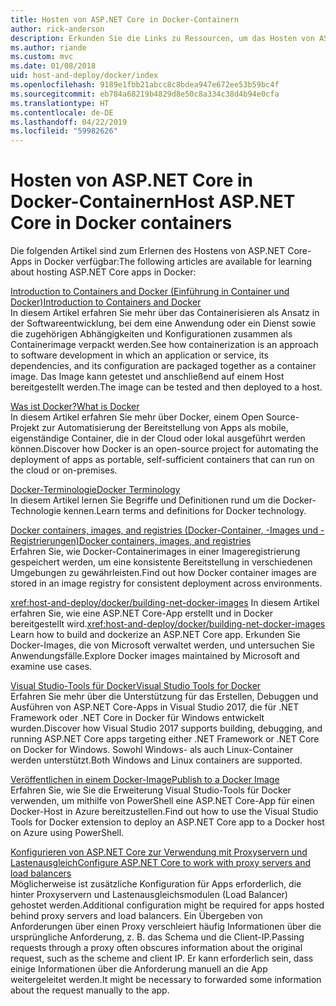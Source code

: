 ```yaml
---
title: Hosten von ASP.NET Core in Docker-Containern
author: rick-anderson
description: Erkunden Sie die Links zu Ressourcen, um das Hosten von ASP.NET Core-Apps in Docker-Containern zu erlernen.
ms.author: riande
ms.custom: mvc
ms.date: 01/08/2018
uid: host-and-deploy/docker/index
ms.openlocfilehash: 9189e1fbb21abcc8c8bdea947e672ee53b59bc4f
ms.sourcegitcommit: eb784a68219b4829d8e50c8a334c38d4b94e0cfa
ms.translationtype: HT
ms.contentlocale: de-DE
ms.lasthandoff: 04/22/2019
ms.locfileid: "59982626"
---
```

# <a name="host-aspnet-core-in-docker-containers"></a><span data-ttu-id="7ddd4-103">Hosten von ASP.NET Core in Docker-Containern</span><span class="sxs-lookup"><span data-stu-id="7ddd4-103">Host ASP.NET Core in Docker containers</span></span>

<span data-ttu-id="7ddd4-104">Die folgenden Artikel sind zum Erlernen des Hostens von ASP.NET Core-Apps in Docker verfügbar:</span><span class="sxs-lookup"><span data-stu-id="7ddd4-104">The following articles are available for learning about hosting ASP.NET Core apps in Docker:</span></span>

[<span data-ttu-id="7ddd4-105">Introduction to Containers and Docker (Einführung in Container und Docker)</span><span class="sxs-lookup"><span data-stu-id="7ddd4-105">Introduction to Containers and Docker</span></span>](/dotnet/standard/microservices-architecture/container-docker-introduction/index)  
<span data-ttu-id="7ddd4-106">In diesem Artikel erfahren Sie mehr über das Containerisieren als Ansatz in der Softwareentwicklung, bei dem eine Anwendung oder ein Dienst sowie die zugehörigen Abhängigkeiten und Konfigurationen zusammen als Containerimage verpackt werden.</span><span class="sxs-lookup"><span data-stu-id="7ddd4-106">See how containerization is an approach to software development in which an application or service, its dependencies, and its configuration are packaged together as a container image.</span></span> <span data-ttu-id="7ddd4-107">Das Image kann getestet und anschließend auf einem Host bereitgestellt werden.</span><span class="sxs-lookup"><span data-stu-id="7ddd4-107">The image can be tested and then deployed to a host.</span></span>

[<span data-ttu-id="7ddd4-108">Was ist Docker?</span><span class="sxs-lookup"><span data-stu-id="7ddd4-108">What is Docker</span></span>](/dotnet/standard/microservices-architecture/container-docker-introduction/docker-defined)  
<span data-ttu-id="7ddd4-109">In diesem Artikel erfahren Sie mehr über Docker, einem Open Source-Projekt zur Automatisierung der Bereitstellung von Apps als mobile, eigenständige Container, die in der Cloud oder lokal ausgeführt werden können.</span><span class="sxs-lookup"><span data-stu-id="7ddd4-109">Discover how Docker is an open-source project for automating the deployment of apps as portable, self-sufficient containers that can run on the cloud or on-premises.</span></span>

[<span data-ttu-id="7ddd4-110">Docker-Terminologie</span><span class="sxs-lookup"><span data-stu-id="7ddd4-110">Docker Terminology</span></span>](/dotnet/standard/microservices-architecture/container-docker-introduction/docker-terminology)  
<span data-ttu-id="7ddd4-111">In diesem Artikel lernen Sie Begriffe und Definitionen rund um die Docker-Technologie kennen.</span><span class="sxs-lookup"><span data-stu-id="7ddd4-111">Learn terms and definitions for Docker technology.</span></span>

[<span data-ttu-id="7ddd4-112">Docker containers, images, and registries (Docker-Container, -Images und -Registrierungen)</span><span class="sxs-lookup"><span data-stu-id="7ddd4-112">Docker containers, images, and registries</span></span>](/dotnet/standard/microservices-architecture/container-docker-introduction/docker-containers-images-registries)  
<span data-ttu-id="7ddd4-113">Erfahren Sie, wie Docker-Containerimages in einer Imageregistrierung gespeichert werden, um eine konsistente Bereitstellung in verschiedenen Umgebungen zu gewährleisten.</span><span class="sxs-lookup"><span data-stu-id="7ddd4-113">Find out how Docker container images are stored in an image registry for consistent deployment across environments.</span></span>

<span data-ttu-id="7ddd4-114"><xref:host-and-deploy/docker/building-net-docker-images> In diesem Artikel erfahren Sie, wie eine ASP.NET Core-App erstellt und in Docker bereitgestellt wird.</span><span class="sxs-lookup"><span data-stu-id="7ddd4-114"><xref:host-and-deploy/docker/building-net-docker-images> Learn how to build and dockerize an ASP.NET Core app.</span></span> <span data-ttu-id="7ddd4-115">Erkunden Sie Docker-Images, die von Microsoft verwaltet werden, und untersuchen Sie Anwendungsfälle.</span><span class="sxs-lookup"><span data-stu-id="7ddd4-115">Explore Docker images maintained by Microsoft and examine use cases.</span></span>

[<span data-ttu-id="7ddd4-116">Visual Studio-Tools für Docker</span><span class="sxs-lookup"><span data-stu-id="7ddd4-116">Visual Studio Tools for Docker</span></span>](xref:host-and-deploy/docker/visual-studio-tools-for-docker)  
<span data-ttu-id="7ddd4-117">Erfahren Sie mehr über die Unterstützung für das Erstellen, Debuggen und Ausführen von ASP.NET Core-Apps in Visual Studio 2017, die für .NET Framework oder .NET Core in Docker für Windows entwickelt wurden.</span><span class="sxs-lookup"><span data-stu-id="7ddd4-117">Discover how Visual Studio 2017 supports building, debugging, and running ASP.NET Core apps targeting either .NET Framework or .NET Core on Docker for Windows.</span></span> <span data-ttu-id="7ddd4-118">Sowohl Windows- als auch Linux-Container werden unterstützt.</span><span class="sxs-lookup"><span data-stu-id="7ddd4-118">Both Windows and Linux containers are supported.</span></span>

[<span data-ttu-id="7ddd4-119">Veröffentlichen in einem Docker-Image</span><span class="sxs-lookup"><span data-stu-id="7ddd4-119">Publish to a Docker Image</span></span>](/azure/vs-azure-tools-docker-hosting-web-apps-in-docker)  
<span data-ttu-id="7ddd4-120">Erfahren Sie, wie Sie die Erweiterung Visual Studio-Tools für Docker verwenden, um mithilfe von PowerShell eine ASP.NET Core-App für einen Docker-Host in Azure bereitzustellen.</span><span class="sxs-lookup"><span data-stu-id="7ddd4-120">Find out how to use the Visual Studio Tools for Docker extension to deploy an ASP.NET Core app to a Docker host on Azure using PowerShell.</span></span>

[<span data-ttu-id="7ddd4-121">Konfigurieren von ASP.NET Core zur Verwendung mit Proxyservern und Lastenausgleich</span><span class="sxs-lookup"><span data-stu-id="7ddd4-121">Configure ASP.NET Core to work with proxy servers and load balancers</span></span>](xref:host-and-deploy/proxy-load-balancer)  
<span data-ttu-id="7ddd4-122">Möglicherweise ist zusätzliche Konfiguration für Apps erforderlich, die hinter Proxyservern und Lastenausgleichsmodulen (Load Balancer) gehostet werden.</span><span class="sxs-lookup"><span data-stu-id="7ddd4-122">Additional configuration might be required for apps hosted behind proxy servers and load balancers.</span></span> <span data-ttu-id="7ddd4-123">Ein Übergeben von Anforderungen über einen Proxy verschleiert häufig Informationen über die ursprüngliche Anforderung, z. B. das Schema und die Client-IP.</span><span class="sxs-lookup"><span data-stu-id="7ddd4-123">Passing requests through a proxy often obscures information about the original request, such as the scheme and client IP.</span></span> <span data-ttu-id="7ddd4-124">Er kann erforderlich sein, dass einige Informationen über die Anforderung manuell an die App weitergeleitet werden.</span><span class="sxs-lookup"><span data-stu-id="7ddd4-124">It might be necessary to forwarded some information about the request manually to the app.</span></span>
